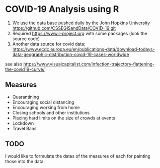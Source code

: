 # COVID-19 Analysis using R

1. We use the data base pushed daily by the John Hopkins University https://github.com/CSSEGISandData/COVID-19.git
2. Required https://www.r-project.org with some packages (look the source code)
3. Another data source for covid data:
https://www.ecdc.europa.eu/en/publications-data/download-todays-data-geographic-distribution-covid-19-cases-worldwide

see also https://www.visualcapitalist.com/infection-trajectory-flattening-the-covid19-curve/

## Measures

- Quarantining
- Encouraging social distancing
- Encouraging working from home
- Closing schools and other institutions
- Placing hard limits on the size of crowds at events
- Lockdown
- Travel Bans


## TODO

I would like to formulate the dates of the measures of each for painting those into the data.

